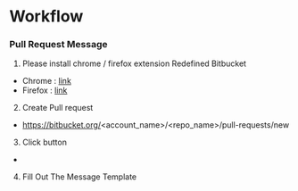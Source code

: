 # Workflow


### Pull Request Message

1. Please install chrome / firefox extension Redefined Bitbucket
  
  - Chrome :  [link](https://chrome.google.com/webstore/detail/refined-bitbucket/afppminkfnfngihdocacbgeajbbdklkf)
  - Firefox : [link](https://addons.mozilla.org/id/firefox/addon/refined-bitbucket-/)
  
2. Create Pull request 

  - https://bitbucket.org/<account_name>/<repo_name>/pull-requests/new

3. Click button 

  - 

4. Fill Out The Message Template


